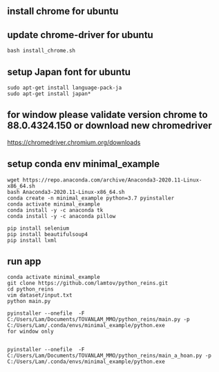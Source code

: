 ## install chrome for ubuntu
## update chrome-driver for ubuntu
```
bash install_chrome.sh
```
## setup Japan font for ubuntu
```
sudo apt-get install language-pack-ja
sudo apt-get install japan*
```

## for window please validate version chrome to 88.0.4324.150 or download new chromedriver
https://chromedriver.chromium.org/downloads

## setup conda env minimal_example
```
wget https://repo.anaconda.com/archive/Anaconda3-2020.11-Linux-x86_64.sh
bash Anaconda3-2020.11-Linux-x86_64.sh
conda create -n minimal_example python=3.7 pyinstaller
conda activate minimal_example
conda install -y -c anaconda tk
conda install -y -c anaconda pillow

pip install selenium
pip install beautifulsoup4
pip install lxml
```
## run app
```
conda activate minimal_example
git clone https://github.com/lamtov/python_reins.git
cd python_reins
vim dataset/input.txt 
python main.py
```

```
pyinstaller --onefile  -F C:/Users/Lam/Documents/TOVANLAM_MMO/python_reins/main.py -p C:/Users/Lam/.conda/envs/minimal_example/python.exe
for window only
```

```angular2

pyinstaller --onefile  -F C:/Users/Lam/Documents/TOVANLAM_MMO/python_reins/main_a_hoan.py -p C:/Users/Lam/.conda/envs/minimal_example/python.exe

```